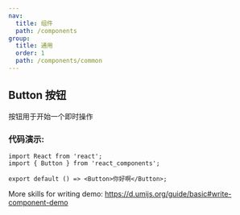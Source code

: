 ```yaml
---
nav:
  title: 组件
  path: /components
group:
  title: 通用
  order: 1
  path: /components/common
---
```


## Button 按钮

按钮用于开始一个即时操作

### 代码演示:

```tsx
import React from 'react';
import { Button } from 'react_components';

export default () => <Button>你好啊</Button>;
```

More skills for writing demo: https://d.umijs.org/guide/basic#write-component-demo
